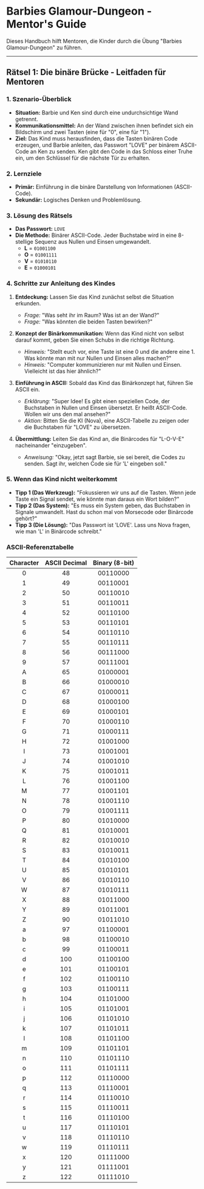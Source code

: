 # Barbies Glamour-Dungeon - Mentor's Guide

Dieses Handbuch hilft Mentoren, die Kinder durch die Übung "Barbies Glamour-Dungeon" zu führen.

---

## Rätsel 1: Die binäre Brücke - Leitfaden für Mentoren

### 1. Szenario-Überblick
- **Situation:** Barbie und Ken sind durch eine undurchsichtige Wand getrennt.
- **Kommunikationsmittel:** An der Wand zwischen ihnen befindet sich ein Bildschirm und zwei Tasten (eine für "0", eine für "1").
- **Ziel:** Das Kind muss herausfinden, dass die Tasten binären Code erzeugen, und Barbie anleiten, das Passwort "LOVE" per binärem ASCII-Code an Ken zu senden. Ken gibt den Code in das Schloss einer Truhe ein, um den Schlüssel für die nächste Tür zu erhalten.

### 2. Lernziele
- **Primär:** Einführung in die binäre Darstellung von Informationen (ASCII-Code).
- **Sekundär:** Logisches Denken und Problemlösung.

### 3. Lösung des Rätsels
- **Das Passwort:** `LOVE`
- **Die Methode:** Binärer ASCII-Code. Jeder Buchstabe wird in eine 8-stellige Sequenz aus Nullen und Einsen umgewandelt.
    - **L** = `01001100`
    - **O** = `01001111`
    - **V** = `01010110`
    - **E** = `01000101`

### 4. Schritte zur Anleitung des Kindes

1.  **Entdeckung:** Lassen Sie das Kind zunächst selbst die Situation erkunden.
    - *Frage:* "Was seht ihr im Raum? Was ist an der Wand?"
    - *Frage:* "Was könnten die beiden Tasten bewirken?"

2.  **Konzept der Binärkommunikation:** Wenn das Kind nicht von selbst darauf kommt, geben Sie einen Schubs in die richtige Richtung.
    - *Hinweis:* "Stellt euch vor, eine Taste ist eine 0 und die andere eine 1. Was könnte man mit nur Nullen und Einsen alles machen?"
    - *Hinweis:* "Computer kommunizieren nur mit Nullen und Einsen. Vielleicht ist das hier ähnlich?"

3.  **Einführung in ASCII:** Sobald das Kind das Binärkonzept hat, führen Sie ASCII ein.
    - *Erklärung:* "Super Idee! Es gibt einen speziellen Code, der Buchstaben in Nullen und Einsen übersetzt. Er heißt ASCII-Code. Wollen wir uns den mal ansehen?"
    - *Aktion:* Bitten Sie die KI (Nova), eine ASCII-Tabelle zu zeigen oder die Buchstaben für "LOVE" zu übersetzen.

4.  **Übermittlung:** Leiten Sie das Kind an, die Binärcodes für "L-O-V-E" nacheinander "einzugeben".
    - *Anweisung:* "Okay, jetzt sagt Barbie, sie sei bereit, die Codes zu senden. Sagt ihr, welchen Code sie für 'L' eingeben soll."

### 5. Wenn das Kind nicht weiterkommt
- **Tipp 1 (Das Werkzeug):** "Fokussieren wir uns auf die Tasten. Wenn jede Taste ein Signal sendet, wie könnte man daraus ein Wort bilden?"
- **Tipp 2 (Das System):** "Es muss ein System geben, das Buchstaben in Signale umwandelt. Hast du schon mal von Morsecode oder Binärcode gehört?"
- **Tipp 3 (Die Lösung):** "Das Passwort ist 'LOVE'. Lass uns Nova fragen, wie man 'L' in Binärcode schreibt."

### ASCII-Referenztabelle

| Character | ASCII Decimal | Binary (8-bit) |
|:---:|:---:|:---:|
| 0 | 48 | 00110000 |
| 1 | 49 | 00110001 |
| 2 | 50 | 00110010 |
| 3 | 51 | 00110011 |
| 4 | 52 | 00110100 |
| 5 | 53 | 00110101 |
| 6 | 54 | 00110110 |
| 7 | 55 | 00110111 |
| 8 | 56 | 00111000 |
| 9 | 57 | 00111001 |
| A | 65 | 01000001 |
| B | 66 | 01000010 |
| C | 67 | 01000011 |
| D | 68 | 01000100 |
| E | 69 | 01000101 |
| F | 70 | 01000110 |
| G | 71 | 01000111 |
| H | 72 | 01001000 |
| I | 73 | 01001001 |
| J | 74 | 01001010 |
| K | 75 | 01001011 |
| L | 76 | 01001100 |
| M | 77 | 01001101 |
| N | 78 | 01001110 |
| O | 79 | 01001111 |
| P | 80 | 01010000 |
| Q | 81 | 01010001 |
| R | 82 | 01010010 |
| S | 83 | 01010011 |
| T | 84 | 01010100 |
| U | 85 | 01010101 |
| V | 86 | 01010110 |
| W | 87 | 01010111 |
| X | 88 | 01011000 |
| Y | 89 | 01011001 |
| Z | 90 | 01011010 |
| a | 97 | 01100001 |
| b | 98 | 01100010 |
| c | 99 | 01100011 |
| d | 100 | 01100100 |
| e | 101 | 01100101 |
| f | 102 | 01100110 |
| g | 103 | 01100111 |
| h | 104 | 01101000 |
| i | 105 | 01101001 |
| j | 106 | 01101010 |
| k | 107 | 01101011 |
| l | 108 | 01101100 |
| m | 109 | 01101101 |
| n | 110 | 01101110 |
| o | 111 | 01101111 |
| p | 112 | 01110000 |
| q | 113 | 01110001 |
| r | 114 | 01110010 |
| s | 115 | 01110011 |
| t | 116 | 01110100 |
| u | 117 | 01110101 |
| v | 118 | 01110110 |
| w | 119 | 01110111 |
| x | 120 | 01111000 |
| y | 121 | 01111001 |
| z | 122 | 01111010 |